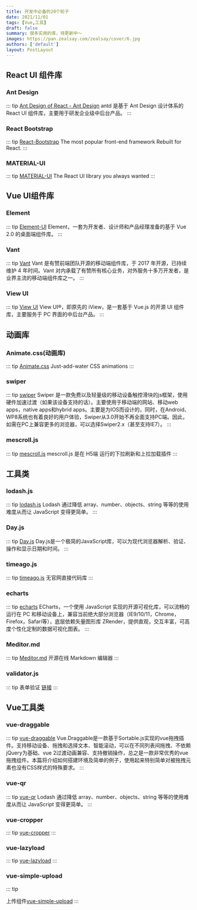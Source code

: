 ```yaml
---
title: 开发中必备的20个轮子
date: 2021/11/01
tags: [Vue,工具]
draft: false
summary: 很多实用的库，待更新中～
images: https://pan.zealsay.com/zealsay/cover/6.jpg
authors: ['default']
layout: PostLayout
---
```

## React UI 组件库

### Ant Design
::: tip
[Ant Design of React - Ant Design](https://ant.design/docs/react/introduce-cn)
antd 是基于 Ant Design 设计体系的 React UI 组件库，主要用于研发企业级中后台产品。
:::

### React Bootstrap

::: tip
[React-Bootstrap](https://react-bootstrap.github.io/)
The most popular front-end framework Rebuilt for React.
:::

### MATERIAL-UI
::: tip
[MATERIAL-UI](https://mui.com/getting-started/usage/)
The React UI library you always wanted
:::

## Vue UI组件库

### Element
::: tip
[Element-UI](https://element.eleme.io/#/zh-CN)
Element，一套为开发者、设计师和产品经理准备的基于 Vue 2.0 的桌面端组件库。
:::
### Vant
::: tip
[Vant](https://youzan.github.io/vant/#/zh-CN/)
Vant 是有赞前端团队开源的移动端组件库，于 2017 年开源，已持续维护 4 年时间。Vant 对内承载了有赞所有核心业务，对外服务十多万开发者，是业界主流的移动端组件库之一。
:::
### View UI
::: tip
[View UI](https://www.iviewui.com/)
View UI®，即原先的 iView，是一套基于 Vue.js 的开源 UI 组件库，主要服务于 PC 界面的中后台产品。
:::
## 动画库

### Animate.css(动画库)

::: tip
[Animate.css](https://animate.style//)
Just-add-water CSS animations
:::

### swiper
::: tip
[swiper](https://www.swiper.com.cn/)
Swiper 是一款免费以及轻量级的移动设备触控滑块的js框架，使用硬件加速过渡（如果该设备支持的话）。主要使用于移动端的网站、移动web apps，native apps和hybrid apps。主要是为IOS而设计的，同时，在Android、WP8系统也有着良好的用户体验，Swiper从3.0开始不再全面支持PC端。因此，如需在PC上兼容更多的浏览器，可以选择Swiper2.x（甚至支持IE7）。
:::
### mescroll.js

::: tip
[mescroll.js](http://www.mescroll.com/api.html)
mescroll.js 是在 H5端 运行的下拉刷新和上拉加载插件
:::

## 工具类

### lodash.js

::: tip
[lodash.js](https://www.lodashjs.com/)
Lodash 通过降低 array、number、objects、string 等等的使用难度从而让 JavaScript 变得更简单。
:::
### Day.js
::: tip
[Day.js](https://dayjs.fenxianglu.cn/)
Day.js是一个极简的JavaScript库，可以为现代浏览器解析、验证、操作和显示日期和时间。
:::
### timeago.js
::: tip
[timeago.js](https://github.com/hustcc/timeago.js)
无官网直接代码库
:::
### echarts
::: tip
[echarts](https://echarts.apache.org/zh/index.html)
ECharts，一个使用 JavaScript 实现的开源可视化库，可以流畅的运行在 PC 和移动设备上，兼容当前绝大部分浏览器（IE9/10/11，Chrome，Firefox，Safari等），底层依赖矢量图形库 ZRender，提供直观，交互丰富，可高度个性化定制的数据可视化图表。
:::
### Meditor.md
::: tip
[Meditor.md](https://pandao.github.io/editor.md/)
开源在线 Markdown 编辑器
:::
### validator.js


::: tip
表单验证 [链接](https://github.com/validatorjs/validator.js)
:::

## Vue工具类

### vue-draggable
::: tip
[vue-draggable](https://www.itxst.com/vue-draggable/tutorial.html)
Vue.Draggable是一款基于Sortable.js实现的vue拖拽插件。支持移动设备、拖拽和选择文本、智能滚动，可以在不同列表间拖拽、不依赖jQuery为基础、vue 2过渡动画兼容、支持撤销操作，总之是一款非常优秀的vue拖拽组件。本篇将介绍如何搭建环境及简单的例子，使用起来特别简单对被拖拽元素也没有CSS样式的特殊要求。
:::
###  vue-qr
::: tip
[vue-qr](https://www.npmjs.com/package/vue-qr)
Lodash 通过降低 array、number、objects、string 等等的使用难度从而让 JavaScript 变得更简单。
:::
###  vue-cropper
::: tip
[vue-cropper](https://github.com/xyxiao001/vue-cropper)
:::
###  vue-lazyload
::: tip
[vue-lazyload](https://www.npmjs.com/package/vue-lazyload)
:::
###  vue-simple-upload
::: tip

上传组件[vue-simple-upload](https://github.com/saivarunk/vue-simple-upload)
:::